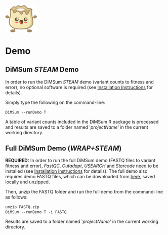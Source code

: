 <p align="left">
  <img src="../Dumpling.png" width="100">
</p>

# Demo

## DiMSum _STEAM_ Demo

In order to run the DiMSum _STEAM_ demo (variant counts to fitness and error), no optional software is required (see [Installation Instructions](docs/INSTALLATION.md) for details).

Simply type the following on the command-line:
```
DiMSum --runDemo T
```
A table of variant counts included in the DiMSum R package is processed and results are saved to a folder named '_projectName_' in the current working directory. 

## Full DiMSum Demo (_WRAP+STEAM_)

**REQUIRED:** In order to run the full DiMSum demo (FASTQ files to variant fitness and error), _FastQC_, _Cutadapt_, _USEARCH_ and _Starcode_ need to be installed (see [Installation Instructions](docs/INSTALLATION.md) for details). The full demo also requires demo FASTQ files, which can be downloaded from [here](https://www.dropbox.com/s/633skyevl49i0ts/FASTQ.zip?dl=0), saved locally and unzipped.

Then, unzip the FASTQ folder and run the full demo from the command-line as follows:
```
unzip FASTQ.zip
DiMSum --runDemo T -i FASTQ
```
Results are saved to a folder named '_projectName_' in the current working directory.

